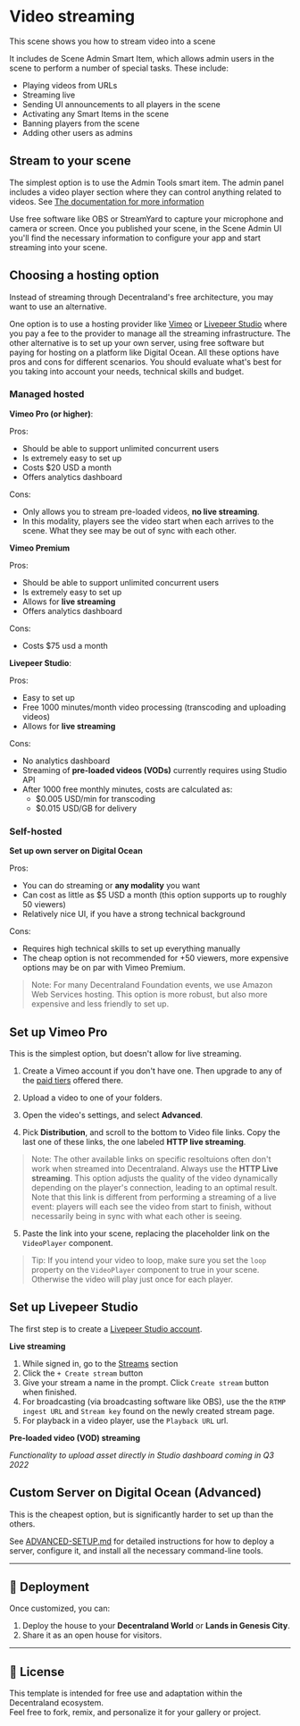 # Video streaming

This scene shows you how to stream video into a scene

It includes de Scene Admin Smart Item, which allows admin users in the scene to perform a number of special tasks. These include:

- Playing videos from URLs
- Streaming live
- Sending UI announcements to all players in the scene
- Activating any Smart Items in the scene
- Banning players from the scene
- Adding other users as admins

## Stream to your scene

The simplest option is to use the Admin Tools smart item.  The admin panel includes a video player section where they can control anything related to videos. See [The documentation for more information](https://docs.decentraland.org/creator/editor/scene-admin/#video-playing) 

Use free software like OBS or StreamYard to capture your microphone and camera or screen. Once you published your scene, in the Scene Admin UI you'll find the necessary information to configure your app and start streaming into your scene.


## Choosing a hosting option

Instead of streaming through Decentraland's free architecture, you may want to use an alternative.

One option is to use a hosting provider like [Vimeo](https://vimeo.com/) or [Livepeer Studio](https://livepeer.studio/) where you pay a fee to the provider to manage all the streaming infrastructure. The other alternative is to set up your own server, using free software but paying for hosting on a platform like Digital Ocean. All these options have pros and cons for different scenarios. You should evaluate what's best for you taking into account your needs, technical skills and budget.

### Managed hosted

**Vimeo Pro (or higher)**:

Pros:

- Should be able to support unlimited concurrent users
- Is extremely easy to set up
- Costs $20 USD a month
- Offers analytics dashboard

Cons:

- Only allows you to stream pre-loaded videos, **no live streaming**.
- In this modality, players see the video start when each arrives to the scene. What they see may be out of sync with each other.

**Vimeo Premium**

Pros:

- Should be able to support unlimited concurrent users
- Is extremely easy to set up
- Allows for **live streaming**
- Offers analytics dashboard

Cons:

- Costs $75 usd a month

**Livepeer Studio**:

Pros:

- Easy to set up
- Free 1000 minutes/month video processing (transcoding and uploading videos)
- Allows for **live streaming**

Cons:

- No analytics dashboard
- Streaming of **pre-loaded videos (VODs)** currently requires using Studio API
- After 1000 free monthly minutes, costs are calculated as:
  - $0.005 USD/min for transcoding
  - $0.015 USD/GB for delivery

### Self-hosted

**Set up own server on Digital Ocean**

Pros:

- You can do streaming or **any modality** you want
- Can cost as little as $5 USD a month (this option supports up to roughly 50 viewers)
- Relatively nice UI, if you have a strong technical background

Cons:

- Requires high technical skills to set up everything manually
- The cheap option is not recommended for +50 viewers, more expensive options may be on par with Vimeo Premium.

> Note: For many Decentraland Foundation events, we use Amazon Web Services hosting. This option is more robust, but also more expensive and less friendly to set up.

## Set up Vimeo Pro

This is the simplest option, but doesn't allow for live streaming.

1. Create a Vimeo account if you don't have one. Then upgrade to any of the [paid tiers](https://vimeo.com/upgrade) offered there.

2. Upload a video to one of your folders.

3. Open the video's settings, and select **Advanced**.

4. Pick **Distribution**, and scroll to the bottom to Video file links. Copy the last one of these links, the one labeled **HTTP live streaming**.

> Note: The other available links on specific resoltuions often don't work when streamed into Decentraland. Always use the **HTTP Live streaming**. This option adjusts the quality of the video dynamically depending on the player's connection, leading to an optimal result. Note that this link is different from performing a streaming of a live event: players will each see the video from start to finish, without necessarily being in sync with what each other is seeing.

5. Paste the link into your scene, replacing the placeholder link on the `VideoPlayer` component.

> Tip: If you intend your video to loop, make sure you set the `loop` property on the `VideoPlayer` component to true in your scene. Otherwise the video will play just once for each player.

<!--
## Set up Vimeo Premium

This is the most powerful option, but is significantly more expensive than the others.

1. Create a Vimeo account if you don't have one. Then upgrade to the [**Premium**](https://vimeo.com/upgrade) tier.


...Additional steps to be confirmed
-->

## Set up Livepeer Studio

The first step is to create a [Livepeer Studio account](https://livepeer.studio/register).

**Live streaming**

1. While signed in, go to the [Streams](https://livepeer.studio/dashboard/streams) section
2. Click the `+ Create stream` button
3. Give your stream a name in the prompt. Click `Create stream` button when finished.
4. For broadcasting (via broadcasting software like OBS), use the the `RTMP ingest URL` and `Stream key` found on the newly created stream page.
5. For playback in a video player, use the `Playback URL` url.

**Pre-loaded video (VOD) streaming**

_Functionality to upload asset directly in Studio dashboard coming in Q3 2022_

## Custom Server on Digital Ocean (Advanced)

This is the cheapest option, but is significantly harder to set up than the others.

See [ADVANCED-SETUP.md](https://github.com/decentraland/sdk7-goerli-plaza/blob/main/video-streaming/ADVANCED-SETUP.md) for detailed instructions for how to deploy a server, configure it, and install all the necessary command-line tools.


---

## 📂 Deployment

Once customized, you can:  
1. Deploy the house to your **Decentraland World** or **Lands in Genesis City**.  
2. Share it as an open house for visitors.  

---

## 📝 License

This template is intended for free use and adaptation within the Decentraland ecosystem.  
Feel free to fork, remix, and personalize it for your gallery or project.
